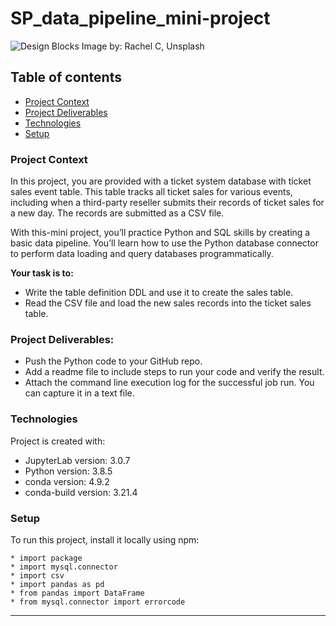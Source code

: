 # SP_data_pipeline_mini-project
![Design Blocks](https://images.unsplash.com/photo-1565086101813-41318972d895?ixid=MXwxMjA3fDB8MHxwaG90by1wYWdlfHx8fGVufDB8fHw%3D&ixlib=rb-1.2.1&auto=format&fit=crop&w=1934&q=80)
Image by: Rachel C, Unsplash

## Table of contents
* [Project Context](#project-context)
* [Project Deliverables](#project-deliverables)
* [Technologies](#technologies)
* [Setup](#setup)


### Project Context
In this project, you are provided with a ticket system database with ticket sales event table. This table tracks all ticket sales for various events, including when
a third-party reseller submits their records of ticket sales for a new day. The records are submitted as a CSV file.

With this-mini project, you’ll practice Python and SQL skills by creating a basic data pipeline. You’ll learn how to use the Python database connector to perform data loading and query
databases programmatically.

__Your task is to:__

- Write the table definition DDL and use it to create the sales table.
- Read the CSV file and load the new sales records into the ticket sales table.


### Project Deliverables:
- Push the Python code to your GitHub repo.
- Add a readme file to include steps to run your code and verify the result.
- Attach the command line execution log for the successful job run. You can capture it in a text file.

### Technologies
Project is created with:
* JupyterLab version: 3.0.7
* Python version: 3.8.5
* conda version: 4.9.2
* conda-build version: 3.21.4


### Setup
To run this project, install it locally using npm:

```
* import package
* import mysql.connector
* import csv
* import pandas as pd
* from pandas import DataFrame
* from mysql.connector import errorcode
```
_____
